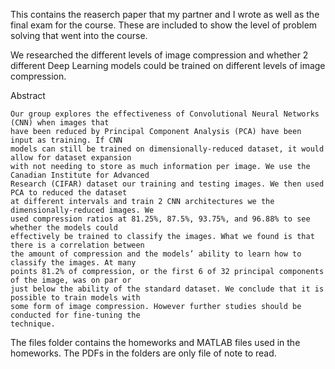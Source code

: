 This contains the reaserch paper that my partner and I wrote as well as the
final exam for the course. These are included to show the level of problem solving
that went into the course. 

We researched the different levels of image compression and whether 2  different
Deep Learning models could  be trained on different levels of image compression. 

Abstract
```
Our group explores the effectiveness of Convolutional Neural Networks (CNN) when images that
have been reduced by Principal Component Analysis (PCA) have been input as training. If CNN
models can still be trained on dimensionally-reduced dataset, it would allow for dataset expansion
with not needing to store as much information per image. We use the Canadian Institute for Advanced
Research (CIFAR) dataset our training and testing images. We then used PCA to reduced the dataset
at different intervals and train 2 CNN architectures we the dimensionally-reduced images. We
used compression ratios at 81.25%, 87.5%, 93.75%, and 96.88% to see whether the models could
effectively be trained to classify the images. What we found is that there is a correlation between
the amount of compression and the models’ ability to learn how to classify the images. At many
points 81.2% of compression, or the first 6 of 32 principal components of the image, was on par or
just below the ability of the standard dataset. We conclude that it is possible to train models with
some form of image compression. However further studies should be conducted for fine-tuning the
technique.
```

The files folder contains the homeworks and MATLAB files
used in the homeworks. The PDFs in the folders are only file of note to read.
